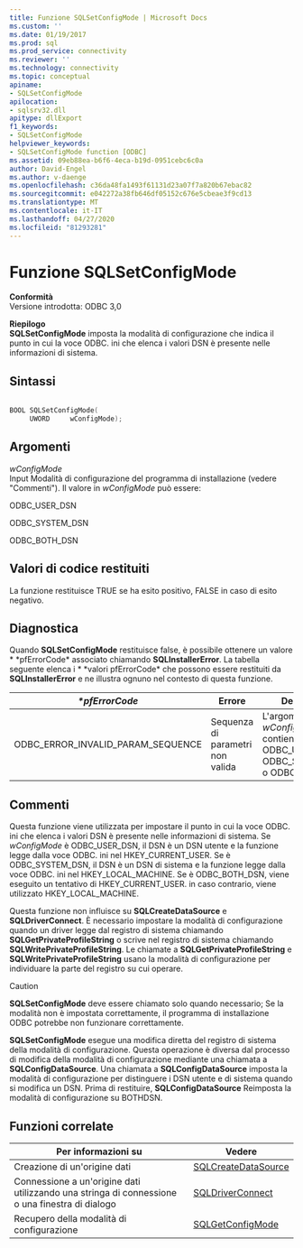 ```yaml
---
title: Funzione SQLSetConfigMode | Microsoft Docs
ms.custom: ''
ms.date: 01/19/2017
ms.prod: sql
ms.prod_service: connectivity
ms.reviewer: ''
ms.technology: connectivity
ms.topic: conceptual
apiname:
- SQLSetConfigMode
apilocation:
- sqlsrv32.dll
apitype: dllExport
f1_keywords:
- SQLSetConfigMode
helpviewer_keywords:
- SQLSetConfigMode function [ODBC]
ms.assetid: 09eb88ea-b6f6-4eca-b19d-0951cebc6c0a
author: David-Engel
ms.author: v-daenge
ms.openlocfilehash: c36da48fa1493f61131d23a07f7a820b67ebac82
ms.sourcegitcommit: e042272a38fb646df05152c676e5cbeae3f9cd13
ms.translationtype: MT
ms.contentlocale: it-IT
ms.lasthandoff: 04/27/2020
ms.locfileid: "81293281"
---
```

# <a name="sqlsetconfigmode-function"></a>Funzione SQLSetConfigMode
**Conformità**  
 Versione introdotta: ODBC 3,0  
  
 **Riepilogo**  
 **SQLSetConfigMode** imposta la modalità di configurazione che indica il punto in cui la voce ODBC. ini che elenca i valori DSN è presente nelle informazioni di sistema.  
  
## <a name="syntax"></a>Sintassi  
  
```cpp  
  
BOOL SQLSetConfigMode(  
     UWORD     wConfigMode);  
```  
  
## <a name="arguments"></a>Argomenti  
 *wConfigMode*  
 Input Modalità di configurazione del programma di installazione (vedere "Commenti"). Il valore in *wConfigMode* può essere:  
  
 ODBC_USER_DSN  
  
 ODBC_SYSTEM_DSN  
  
 ODBC_BOTH_DSN  
  
## <a name="returns"></a>Valori di codice restituiti  
 La funzione restituisce TRUE se ha esito positivo, FALSE in caso di esito negativo.  
  
## <a name="diagnostics"></a>Diagnostica  
 Quando **SQLSetConfigMode** restituisce false, è possibile ottenere un valore * \*pfErrorCode* associato chiamando **SQLInstallerError**. La tabella seguente elenca i * \*valori pfErrorCode* che possono essere restituiti da **SQLInstallerError** e ne illustra ognuno nel contesto di questa funzione.  
  
|*\*pfErrorCode*|Errore|Descrizione|  
|---------------------|-----------|-----------------|  
|ODBC_ERROR_INVALID_PARAM_SEQUENCE|Sequenza di parametri non valida|L'argomento *wConfigMode* non contiene ODBC_USER_DSN, ODBC_SYSTEM_DSN o ODBC_BOTH_DSN.|  
  
## <a name="comments"></a>Commenti  
 Questa funzione viene utilizzata per impostare il punto in cui la voce ODBC. ini che elenca i valori DSN è presente nelle informazioni di sistema. Se *wConfigMode* è ODBC_USER_DSN, il DSN è un DSN utente e la funzione legge dalla voce ODBC. ini nel HKEY_CURRENT_USER. Se è ODBC_SYSTEM_DSN, il DSN è un DSN di sistema e la funzione legge dalla voce ODBC. ini nel HKEY_LOCAL_MACHINE. Se è ODBC_BOTH_DSN, viene eseguito un tentativo di HKEY_CURRENT_USER. in caso contrario, viene utilizzato HKEY_LOCAL_MACHINE.  
  
 Questa funzione non influisce su **SQLCreateDataSource** e **SQLDriverConnect**. È necessario impostare la modalità di configurazione quando un driver legge dal registro di sistema chiamando **SQLGetPrivateProfileString** o scrive nel registro di sistema chiamando **SQLWritePrivateProfileString**. Le chiamate a **SQLGetPrivateProfileString** e **SQLWritePrivateProfileString** usano la modalità di configurazione per individuare la parte del registro su cui operare.  
  
> [!CAUTION]  
>  **SQLSetConfigMode** deve essere chiamato solo quando necessario; Se la modalità non è impostata correttamente, il programma di installazione ODBC potrebbe non funzionare correttamente.  
  
 **SQLSetConfigMode** esegue una modifica diretta del registro di sistema della modalità di configurazione. Questa operazione è diversa dal processo di modifica della modalità di configurazione mediante una chiamata a **SQLConfigDataSource**. Una chiamata a **SQLConfigDataSource** imposta la modalità di configurazione per distinguere i DSN utente e di sistema quando si modifica un DSN. Prima di restituire, **SQLConfigDataSource** Reimposta la modalità di configurazione su BOTHDSN.  
  
## <a name="related-functions"></a>Funzioni correlate  
  
|Per informazioni su|Vedere|  
|---------------------------|---------|  
|Creazione di un'origine dati|[SQLCreateDataSource](../../../odbc/reference/syntax/sqlcreatedatasource-function.md)|  
|Connessione a un'origine dati utilizzando una stringa di connessione o una finestra di dialogo|[SQLDriverConnect](../../../odbc/reference/syntax/sqldriverconnect-function.md)|  
|Recupero della modalità di configurazione|[SQLGetConfigMode](../../../odbc/reference/syntax/sqlgetconfigmode-function.md)|
